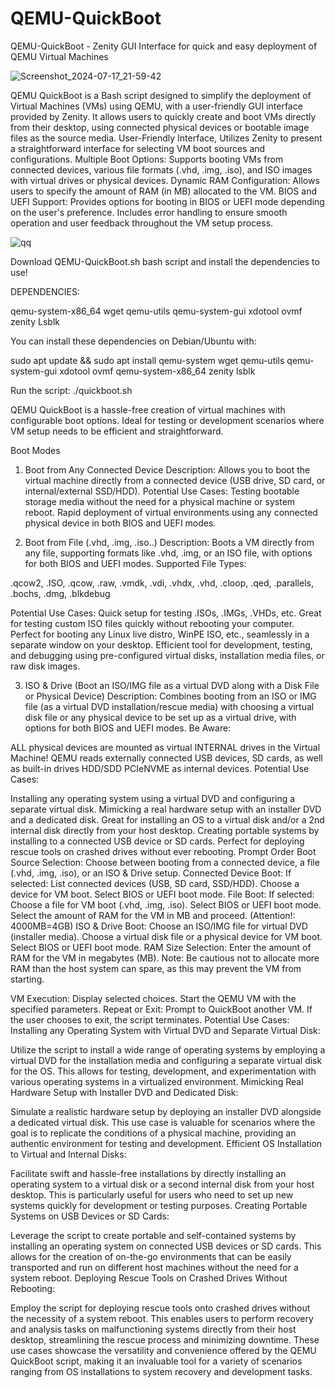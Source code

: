 # QEMU-QuickBoot
QEMU-QuickBoot - Zenity GUI Interface for quick and easy deployment of QEMU Virtual Machines

![Screenshot_2024-07-17_21-59-42](https://github.com/user-attachments/assets/4228f66a-cefe-4c85-bd99-26ad465dd354)

QEMU QuickBoot is a Bash script designed to simplify the deployment of Virtual Machines (VMs) using QEMU, with a user-friendly GUI interface provided by Zenity. It allows users to quickly create and boot VMs directly from their desktop, using connected physical devices or bootable image files as the source media. User-Friendly Interface, Utilizes Zenity to present a straightforward interface for selecting VM boot sources and configurations. Multiple Boot Options: Supports booting VMs from connected devices, various file formats (.vhd, .img, .iso), and ISO images with virtual drives or physical devices. Dynamic RAM Configuration: Allows users to specify the amount of RAM (in MB) allocated to the VM. BIOS and UEFI Support: Provides options for booting in BIOS or UEFI mode depending on the user's preference. Includes error handling to ensure smooth operation and user feedback throughout the VM setup process.



![qq](https://github.com/user-attachments/assets/1ac6dfcf-eeba-4276-8a6c-62dc26c513af)



Download QEMU-QuickBoot.sh bash script and install the dependencies to use!

DEPENDENCIES:

qemu-system-x86_64
wget
qemu-utils
qemu-system-gui
xdotool
ovmf
zenity
Lsblk

You can install these dependencies on Debian/Ubuntu with:

sudo apt update && sudo apt install qemu-system wget qemu-utils qemu-system-gui xdotool ovmf qemu-system-x86_64 zenity lsblk

Run the script:
./quickboot.sh

QEMU QuickBoot is a hassle-free creation of virtual machines with configurable boot options. Ideal for testing or development scenarios where VM setup needs to be efficient and straightforward.

Boot Modes
1. Boot from Any Connected Device
Description:
Allows you to boot the virtual machine directly from a connected device (USB drive, SD card, or internal/external SSD/HDD).
Potential Use Cases:
Testing bootable storage media without the need for a physical machine or system reboot.
Rapid deployment of virtual environments using any connected physical device in both BIOS and UEFI modes.

2. Boot from File (.vhd, .img, .iso..)
Description:
Boots a VM directly from any file, supporting formats like .vhd, .img, or an ISO file, with options for both BIOS and UEFI modes.
Supported File Types:

.qcow2, .ISO, .qcow, .raw, .vmdk, .vdi, .vhdx, .vhd, .cloop, .qed, .parallels, .bochs, .dmg, .blkdebug

Potential Use Cases:
Quick setup for testing .ISOs, .IMGs, .VHDs, etc.
Great for testing custom ISO files quickly without rebooting your computer.
Perfect for booting any Linux live distro, WinPE ISO, etc., seamlessly in a separate window on your desktop.
Efficient tool for development, testing, and debugging using pre-configured virtual disks, installation media files, or raw disk images.

3. ISO & Drive (Boot an ISO/IMG file as a virtual DVD along with a Disk File or Physical Device)
Description:
Combines booting from an ISO or IMG file (as a virtual DVD installation/rescue media) with choosing a virtual disk file or any physical device to be set up as a virtual drive, with options for both BIOS and UEFI modes.
Be Aware:

ALL physical devices are mounted as virtual INTERNAL drives in the Virtual Machine!
QEMU reads externally connected USB devices, SD cards, as well as built-in drives HDD/SDD PCIeNVME as internal devices.
Potential Use Cases:

Installing any operating system using a virtual DVD and configuring a separate virtual disk.
Mimicking a real hardware setup with an installer DVD and a dedicated disk.
Great for installing an OS to a virtual disk and/or a 2nd internal disk directly from your host desktop.
Creating portable systems by installing to a connected USB device or SD cards.
Perfect for deploying rescue tools on crashed drives without ever rebooting.
Prompt Order
Boot Source Selection:
Choose between booting from a connected device, a file (.vhd, .img, .iso), or an ISO & Drive setup.
Connected Device Boot:
If selected:
List connected devices (USB, SD card, SSD/HDD).
Choose a device for VM boot.
Select BIOS or UEFI boot mode.
File Boot:
If selected:
Choose a file for VM boot (.vhd, .img, .iso).
Select BIOS or UEFI boot mode.
Select the amount of RAM for the VM in MB and proceed. (Attention!: 4000MB=4GB)
ISO & Drive Boot:
Choose an ISO/IMG file for virtual DVD (installer media).
Choose a virtual disk file or a physical device for VM boot.
Select BIOS or UEFI boot mode.
RAM Size Selection:
Enter the amount of RAM for the VM in megabytes (MB).
Note: Be cautious not to allocate more RAM than the host system can spare, as this may prevent the VM from starting.

VM Execution:
Display selected choices.
Start the QEMU VM with the specified parameters.
Repeat or Exit:
Prompt to QuickBoot another VM.
If the user chooses to exit, the script terminates.
Potential Use Cases:
Installing any Operating System with Virtual DVD and Separate Virtual Disk:

Utilize the script to install a wide range of operating systems by employing a virtual DVD for the installation media and configuring a separate virtual disk for the OS. This allows for testing, development, and experimentation with various operating systems in a virtualized environment.
Mimicking Real Hardware Setup with Installer DVD and Dedicated Disk:

Simulate a realistic hardware setup by deploying an installer DVD alongside a dedicated virtual disk. This use case is valuable for scenarios where the goal is to replicate the conditions of a physical machine, providing an authentic environment for testing and development.
Efficient OS Installation to Virtual and Internal Disks:

Facilitate swift and hassle-free installations by directly installing an operating system to a virtual disk or a second internal disk from your host desktop. This is particularly useful for users who need to set up new systems quickly for development or testing purposes.
Creating Portable Systems on USB Devices or SD Cards:

Leverage the script to create portable and self-contained systems by installing an operating system on connected USB devices or SD cards. This allows for the creation of on-the-go environments that can be easily transported and run on different host machines without the need for a system reboot.
Deploying Rescue Tools on Crashed Drives Without Rebooting:

Employ the script for deploying rescue tools onto crashed drives without the necessity of a system reboot. This enables users to perform recovery and analysis tasks on malfunctioning systems directly from their host desktop, streamlining the rescue process and minimizing downtime.
These use cases showcase the versatility and convenience offered by the QEMU QuickBoot script, making it an invaluable tool for a variety of scenarios ranging from OS installations to system recovery and development tasks.
